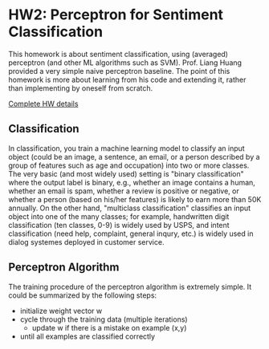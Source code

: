 # HW2: Perceptron for Sentiment Classification

This homework is about sentiment classification, using (averaged) perceptron (and other ML algorithms such as SVM). 
Prof. Liang Huang provided a very simple naive perceptron baseline. The point of this homework is more about learning 
from his code and extending it, rather than implementing by oneself from scratch.

[Complete HW details](https://classes.engr.oregonstate.edu/eecs/fall2023/ai534-400/unit2/hw2/hw2.pdf)

## Classification

In classification, you train a machine learning model to classify an input object (could be an image, 
a sentence, an email, or a person described by a group of features such as age and occupation) into 
two or more classes. The very basic (and most widely used) setting is "binary classification" where 
the output label is binary, e.g., whether an image contains a human, whether an email is spam, whether 
a review is positive or negative, or whether a person (based on his/her features) is likely to earn 
more than 50K annually. On the other hand, "multiclass classification" classifies an input object into
one of the many classes; for example, handwritten digit classification (ten classes, 0-9) is widely used 
by USPS, and intent classification (need help, complaint, general inqury, etc.) is widely used in dialog 
systemes deployed in customer service.

## Perceptron Algorithm

The training procedure of the perceptron algorithm is extremely simple. It could be summarized by the following steps:

- initialize weight vector w
- cycle through the training data (multiple iterations)
  - update w if there is a mistake on example (x,y)
- until all examples are classified correctly
